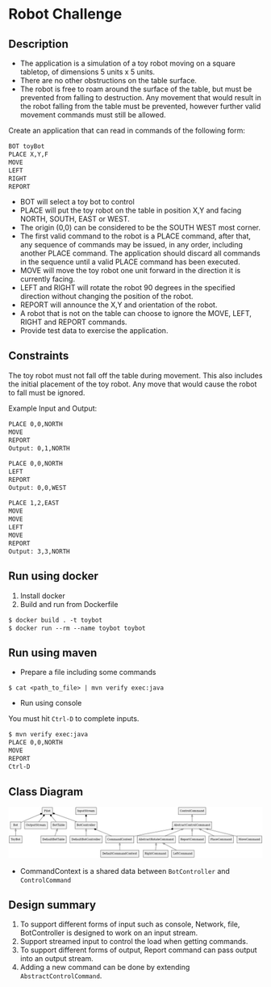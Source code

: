 # Robot Challenge

## Description

- The application is a simulation of a toy robot moving on a square tabletop, of dimensions 5 units x 5 units.
- There are no other obstructions on the table surface.
- The robot is free to roam around the surface of the table, but must be prevented from falling to destruction. Any movement
  that would result in the robot falling from the table must be prevented, however further valid movement commands must still
  be allowed.

Create an application that can read in commands of the following form:

```plain
BOT toyBot
PLACE X,Y,F
MOVE
LEFT
RIGHT
REPORT
```

- BOT will select a toy bot to control
- PLACE will put the toy robot on the table in position X,Y and facing NORTH, SOUTH, EAST or WEST.
- The origin (0,0) can be considered to be the SOUTH WEST most corner.
- The first valid command to the robot is a PLACE command, after that, any sequence of commands may be issued, in any order, including another PLACE command. The application should discard all commands in the sequence until a valid PLACE command has been executed.
- MOVE will move the toy robot one unit forward in the direction it is currently facing.
- LEFT and RIGHT will rotate the robot 90 degrees in the specified direction without changing the position of the robot.
- REPORT will announce the X,Y and orientation of the robot.
- A robot that is not on the table can choose to ignore the MOVE, LEFT, RIGHT and REPORT commands.
- Provide test data to exercise the application.

## Constraints

The toy robot must not fall off the table during movement. This also includes the initial placement of the toy robot.
Any move that would cause the robot to fall must be ignored.

Example Input and Output:

```plain
PLACE 0,0,NORTH
MOVE
REPORT
Output: 0,1,NORTH
```

```plain
PLACE 0,0,NORTH
LEFT
REPORT
Output: 0,0,WEST
```

```plain
PLACE 1,2,EAST
MOVE
MOVE
LEFT
MOVE
REPORT
Output: 3,3,NORTH
```

## Run using docker

1. Install docker
1. Build and run from Dockerfile
```
$ docker build . -t toybot
$ docker run --rm --name toybot toybot
```

## Run using maven
* Prepare a file including some commands

```
$ cat <path_to_file> | mvn verify exec:java
```

* Run using console

You must hit ```Ctrl-D``` to complete inputs.

```
$ mvn verify exec:java
PLACE 0,0,NORTH
MOVE
REPORT
Ctrl-D
```

## Class Diagram

![Class diagram](./diagram.png)

* CommandContext is a shared data between ```BotController``` and ```ControlCommand```
## Design summary

1. To support different forms of input such as console, Network, file, BotController is designed to work on an input stream.
1. Support streamed input to control the load when getting commands.
2. To support different forms of output, Report command can pass output into an output stream.
3. Adding a new command can be done by extending  ```AbstractControlCommand```.
